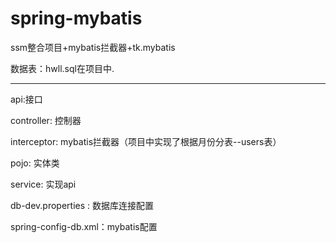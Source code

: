 # spring-mybatis
ssm整合项目+mybatis拦截器+tk.mybatis


数据表：hwll.sql在项目中.







--------------------------------------------------------------------

api:接口

controller: 控制器

interceptor: mybatis拦截器（项目中实现了根据月份分表--users表）

pojo: 实体类

service: 实现api

db-dev.properties : 数据库连接配置

spring-config-db.xml：mybatis配置



















